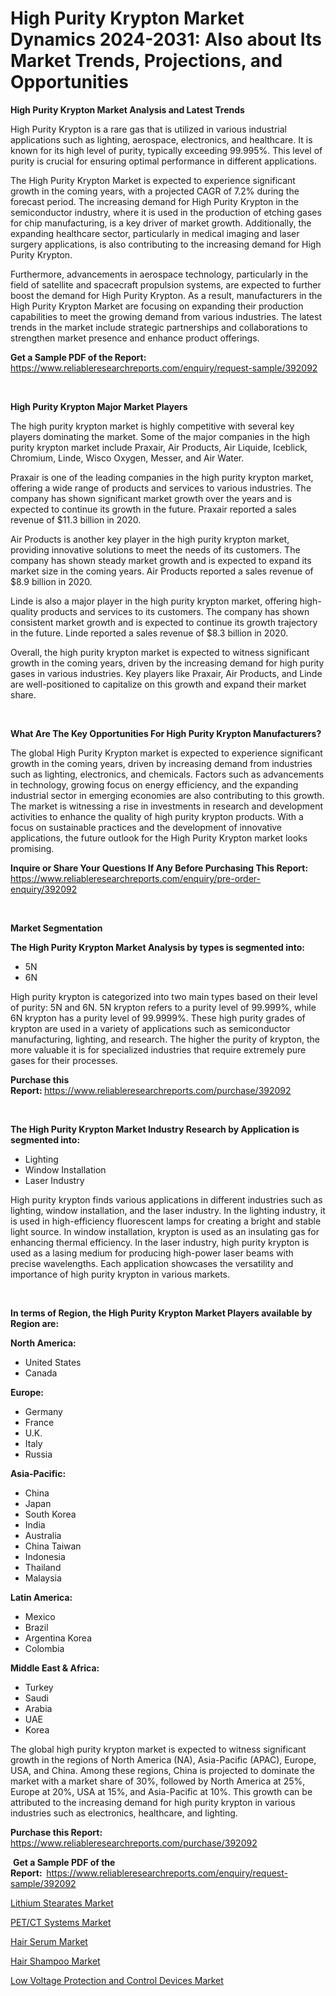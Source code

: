 <p><h1>High Purity Krypton Market Dynamics 2024-2031: Also about Its Market Trends, Projections, and Opportunities</h1></p><p><strong>High Purity Krypton Market Analysis and Latest Trends</strong></p>
<p><p>High Purity Krypton is a rare gas that is utilized in various industrial applications such as lighting, aerospace, electronics, and healthcare. It is known for its high level of purity, typically exceeding 99.995%. This level of purity is crucial for ensuring optimal performance in different applications.</p><p>The High Purity Krypton Market is expected to experience significant growth in the coming years, with a projected CAGR of 7.2% during the forecast period. The increasing demand for High Purity Krypton in the semiconductor industry, where it is used in the production of etching gases for chip manufacturing, is a key driver of market growth. Additionally, the expanding healthcare sector, particularly in medical imaging and laser surgery applications, is also contributing to the increasing demand for High Purity Krypton.</p><p>Furthermore, advancements in aerospace technology, particularly in the field of satellite and spacecraft propulsion systems, are expected to further boost the demand for High Purity Krypton. As a result, manufacturers in the High Purity Krypton Market are focusing on expanding their production capabilities to meet the growing demand from various industries. The latest trends in the market include strategic partnerships and collaborations to strengthen market presence and enhance product offerings.</p></p>
<p><strong>Get a Sample PDF of the Report:&nbsp;</strong> <a href="https://www.reliableresearchreports.com/enquiry/request-sample/392092">https://www.reliableresearchreports.com/enquiry/request-sample/392092</a></p>
<p>&nbsp;</p>
<p><strong>High Purity Krypton Major Market Players</strong></p>
<p><p>The high purity krypton market is highly competitive with several key players dominating the market. Some of the major companies in the high purity krypton market include Praxair, Air Products, Air Liquide, Iceblick, Chromium, Linde, Wisco Oxygen, Messer, and Air Water.</p><p>Praxair is one of the leading companies in the high purity krypton market, offering a wide range of products and services to various industries. The company has shown significant market growth over the years and is expected to continue its growth in the future. Praxair reported a sales revenue of $11.3 billion in 2020.</p><p>Air Products is another key player in the high purity krypton market, providing innovative solutions to meet the needs of its customers. The company has shown steady market growth and is expected to expand its market size in the coming years. Air Products reported a sales revenue of $8.9 billion in 2020.</p><p>Linde is also a major player in the high purity krypton market, offering high-quality products and services to its customers. The company has shown consistent market growth and is expected to continue its growth trajectory in the future. Linde reported a sales revenue of $8.3 billion in 2020.</p><p>Overall, the high purity krypton market is expected to witness significant growth in the coming years, driven by the increasing demand for high purity gases in various industries. Key players like Praxair, Air Products, and Linde are well-positioned to capitalize on this growth and expand their market share.</p></p>
<p>&nbsp;</p>
<p><strong>What Are The Key Opportunities For High Purity Krypton Manufacturers?</strong></p>
<p><p>The global High Purity Krypton market is expected to experience significant growth in the coming years, driven by increasing demand from industries such as lighting, electronics, and chemicals. Factors such as advancements in technology, growing focus on energy efficiency, and the expanding industrial sector in emerging economies are also contributing to this growth. The market is witnessing a rise in investments in research and development activities to enhance the quality of high purity krypton products. With a focus on sustainable practices and the development of innovative applications, the future outlook for the High Purity Krypton market looks promising.</p></p>
<p><strong>Inquire or Share Your Questions If Any Before Purchasing This Report:</strong> <a href="https://www.reliableresearchreports.com/enquiry/pre-order-enquiry/392092">https://www.reliableresearchreports.com/enquiry/pre-order-enquiry/392092</a></p>
<p>&nbsp;</p>
<p><strong>Market Segmentation</strong></p>
<p><strong>The High Purity Krypton Market Analysis by types is segmented into:</strong></p>
<p><ul><li>5N</li><li>6N</li></ul></p>
<p><p>High purity krypton is categorized into two main types based on their level of purity: 5N and 6N. 5N krypton refers to a purity level of 99.999%, while 6N krypton has a purity level of 99.9999%. These high purity grades of krypton are used in a variety of applications such as semiconductor manufacturing, lighting, and research. The higher the purity of krypton, the more valuable it is for specialized industries that require extremely pure gases for their processes.</p></p>
<p><strong>Purchase this Report:&nbsp;</strong><a href="https://www.reliableresearchreports.com/purchase/392092">https://www.reliableresearchreports.com/purchase/392092</a></p>
<p>&nbsp;</p>
<p><strong>The High Purity Krypton Market Industry Research by Application is segmented into:</strong></p>
<p><ul><li>Lighting</li><li>Window Installation</li><li>Laser Industry</li></ul></p>
<p><p>High purity krypton finds various applications in different industries such as lighting, window installation, and the laser industry. In the lighting industry, it is used in high-efficiency fluorescent lamps for creating a bright and stable light source. In window installation, krypton is used as an insulating gas for enhancing thermal efficiency. In the laser industry, high purity krypton is used as a lasing medium for producing high-power laser beams with precise wavelengths. Each application showcases the versatility and importance of high purity krypton in various markets.</p></p>
<p>&nbsp;</p>
<p><strong>In terms of Region, the High Purity Krypton Market Players available by Region are:</strong></p>
<p>
    <p> <strong> North America: </strong>
        <ul>
            <li>United States</li>
            <li>Canada</li>
        </ul>
        </p> 
    <p> <strong> Europe: </strong>
        <ul>
            <li>Germany</li>
            <li>France</li>
            <li>U.K.</li>
            <li>Italy</li>
            <li>Russia</li>
        </ul>
        </p> 
    <p> <strong> Asia-Pacific: </strong>
        <ul>
            <li>China</li>
            <li>Japan</li>
            <li>South Korea</li>
            <li>India</li>
            <li>Australia</li>
            <li>China Taiwan</li>
            <li>Indonesia</li>
            <li>Thailand</li>
            <li>Malaysia</li>
        </ul>
        </p> 
    <p> <strong> Latin America: </strong>
        <ul>
            <li>Mexico</li>
            <li>Brazil</li>
            <li>Argentina Korea</li>
            <li>Colombia</li>
        </ul>
        </p> 
    <p> <strong> Middle East & Africa: </strong>
        <ul>
            <li>Turkey</li>
            <li>Saudi</li>
            <li>Arabia</li>
            <li>UAE</li>
            <li>Korea</li>
        </ul>
    </p>
    </p>
<p><p>The global high purity krypton market is expected to witness significant growth in the regions of North America (NA), Asia-Pacific (APAC), Europe, USA, and China. Among these regions, China is projected to dominate the market with a market share of 30%, followed by North America at 25%, Europe at 20%, USA at 15%, and Asia-Pacific at 10%. This growth can be attributed to the increasing demand for high purity krypton in various industries such as electronics, healthcare, and lighting.</p></p>
<p><strong>Purchase this Report: </strong><a href="https://www.reliableresearchreports.com/purchase/392092">https://www.reliableresearchreports.com/purchase/392092</a></p>
<p>&nbsp;<strong>Get a Sample PDF of the Report:&nbsp;&nbsp;</strong><a href="https://www.reliableresearchreports.com/enquiry/request-sample/392092">https://www.reliableresearchreports.com/enquiry/request-sample/392092</a></p>
<p><strong></strong></p>
<p><p><a href="https://github.com/nancykennedykellievqfqt2/Market-Research-Report-List-1/blob/main/lithium-stearates-market.md">Lithium Stearates Market</a></p><p><a href="https://fuschia-pecorino-a6d.notion.site/PET-CT-Systems-Market-Research-Report-Provides-thorough-Industry-Overview-which-offers-an-In-Depth--c676e5a59d4d4a6aa8b1f59f58a883db">PET/CT Systems Market</a></p><p><a href="https://view.publitas.com/reportprime-1/decoding-the-hair-serum-market-a-deep-dive-into-the-latest-market-trends-market-segmentation-and-competitive-analysis/">Hair Serum Market</a></p><p><a href="https://view.publitas.com/reportprime-1/hair-shampoo-market-share-market-new-trends-analysis-report-by-type-by-application-by-end-use-by-region-and-segment-forecasts-2024-2031/">Hair Shampoo Market</a></p><p><a href="https://florentine-yuzu-f42.notion.site/Low-Voltage-Protection-and-Control-Devices-Market-Size-Market-Share-and-Global-Market-Analysis-Repo-a772a3a71c6a47b9bca08ce911776dd2">Low Voltage Protection and Control Devices Market</a></p></p>